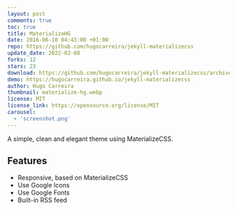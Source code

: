 ```yaml
---
layout: post
comments: true
toc: true
title: MaterializeHG
date: 2016-06-10 04:43:00 +01:00
repo: https://github.com/hugocarreira/jekyll-materializecss
update_date: 2022-02-08
forks: 12
stars: 23
download: https://github.com/hugocarreira/jekyll-materializecss/archive/master.zip
demo: https://hugocarreira.github.io/jekyll-materializecss
author: Hugo Carreira
thumbnail: materialize-hg.webp
license: MIT
license_link: https://opensource.org/license/MIT
carousel:
  - 'screenshot.png'
---
```


A simple, clean and elegant theme using MaterializeCSS.

## Features

* Responsive, based on MaterializeCSS
* Use Google Icons
* Use Google Fonts
* Built-in RSS feed

